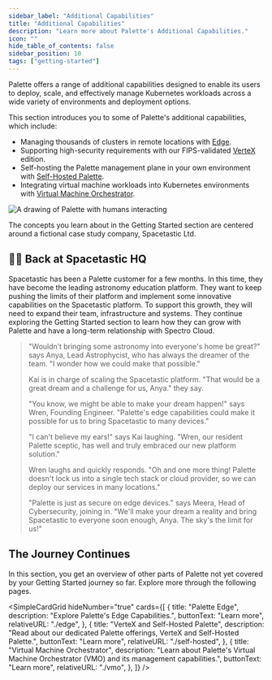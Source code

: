```yaml
---
sidebar_label: "Additional Capabilities"
title: "Additional Capabilities"
description: "Learn more about Palette's Additional Capabilities."
icon: ""
hide_table_of_contents: false
sidebar_position: 10
tags: ["getting-started"]
---
```


Palette offers a range of additional capabilities designed to enable its users to deploy, scale, and effectively manage
Kubernetes workloads across a wide variety of environments and deployment options.

This section introduces you to some of Palette's additional capabilities, which include:

- Managing thousands of clusters in remote locations with [Edge](./edge.md).
- Supporting high-security requirements with our FIPS-validated [VerteX](./self-hosted.md#palette-vertex) edition.
- Self-hosting the Palette management plane in your own environment with
  [Self-Hosted Palette](./self-hosted.md#self-hosted-palette).
- Integrating virtual machine workloads into Kubernetes environments with [Virtual Machine Orchestrator](./vmo.md).

![A drawing of Palette with humans interacting](/getting-started/getting-started_additional-capabilities_palette.webp)

The concepts you learn about in the Getting Started section are centered around a fictional case study company,
Spacetastic Ltd.

## 🧑‍🚀 Back at Spacetastic HQ

Spacetastic has been a Palette customer for a few months. In this time, they have become the leading astronomy education
platform. They want to keep pushing the limits of their platform and implement some innovative capabilities on the
Spacetastic platform. To support this growth, they will need to expand their team, infrastructure and systems. They
continue exploring the Getting Started section to learn how they can grow with Palette and have a long-term relationship
with Spectro Cloud.

> "Wouldn’t bringing some astronomy into everyone's home be great?" says Anya, Lead Astrophycist, who has always the
> dreamer of the team. "I wonder how we could make that possible."
>
> Kai is in charge of scaling the Spacetastic platform. "That would be a great dream and a challenge for us, Anya." they
> say.
>
> "You know, we might be able to make your dream happen!" says Wren, Founding Engineer. "Palette's edge capabilities
> could make it possible for us to bring Spacetastic to many devices."
>
> "I can't believe my ears!" says Kai laughing. "Wren, our resident Palette sceptic, has well and truly embraced our new
> platform solution."
>
> Wren laughs and quickly responds. "Oh and one more thing! Palette doesn't lock us into a single tech stack or cloud
> provider, so we can deploy our services in many locations."
>
> "Palette is just as secure on edge devices." says Meera, Head of Cybersecurity, joining in. "We'll make your dream a
> reality and bring Spacetastic to everyone soon enough, Anya. The sky's the limit for us!"

## The Journey Continues

In this section, you get an overview of other parts of Palette not yet covered by your Getting Started journey so far.
Explore more through the following pages.

<SimpleCardGrid
  hideNumber="true"
  cards={[
    {
      title: "Palette Edge",
      description: "Explore Palette's Edge Capabilities.",
      buttonText: "Learn more",
      relativeURL: "./edge",
    },
    {
      title: "VerteX and Self-Hosted Palette",
      description: "Read about our dedicated Palette offerings, VerteX and Self-Hosted Palette.",
      buttonText: "Learn more",
      relativeURL: "./self-hosted",
    },
    {
      title: "Virtual Machine Orchestrator",
      description: "Learn about Palette's Virtual Machine Orchestrator (VMO) and its management capabilities.",
      buttonText: "Learn more",
      relativeURL: "./vmo",
    },
  ]}
/>
